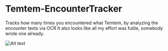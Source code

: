 # Temtem-EncounterTracker
Tracks how many times you encountered what Temtem, by analyzing the encounter texts via OCR
It also looks like all my effort was futile, somebody wrote one already.

![Alt text](https://cdn.discordapp.com/attachments/158166244493623296/737287891927040040/unknown.png)
